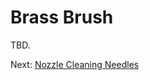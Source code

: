 # Brass Brush
TBD.

Next: [Nozzle Cleaning Needles](https://github.com/500Foods/WelcomeToTroodon/blob/main/docs/level_1/nozzle_needles.md)
